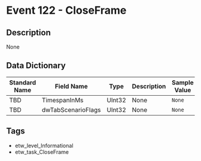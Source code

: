 # Event 122 - CloseFrame

## Description
None

## Data Dictionary
|Standard Name|Field Name|Type|Description|Sample Value|
|---|---|---|---|---|
|TBD|TimespanInMs|UInt32|None|`None`|
|TBD|dwTabScenarioFlags|UInt32|None|`None`|

## Tags
* etw_level_Informational
* etw_task_CloseFrame